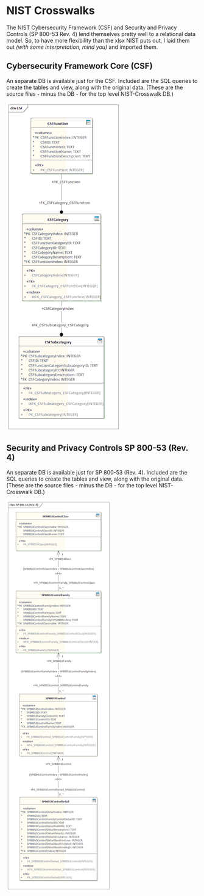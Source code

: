 # NIST Crosswalks

The NIST Cybersecurity Framework (CSF) and Security and Privacy Controls (SP 800-53 Rev. 4) lend themselves pretty well to a relational data model.
So, to have more flexibility than the xlsx NIST puts out, I laid them out *(with some interpretation, mind you)* and imported them.


## Cybersecurity Framework Core (CSF)

An separate DB is available just for the CSF.  Included are the SQL queries to create the tables and view, 
along with the original data.  (These are the source files - minus the DB - for the top level NIST-Crosswalk DB.)

![CSF Data Model](/images/CSF.gif)


## Security and Privacy Controls SP 800-53 (Rev. 4)

An separate DB is available just for SP 800-53 (Rev. 4).  Included are the SQL queries to create the tables and view, 
along with the original data.  (These are the source files - minus the DB - for the top level NIST-Crosswalk DB.)

![SP 800-53 Data Model](/images/SP800-53.gif)



